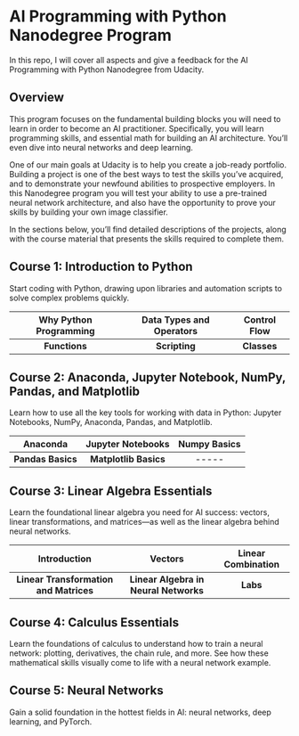# AI Programming with Python Nanodegree Program

In this repo, I will cover all aspects and give a feedback for the AI Programming with Python Nanodegree from Udacity.

## Overview
This program focuses on the fundamental building blocks you will need to learn in order to become an AI practitioner. Specifically, you will learn programming skills, and essential math for building an AI
architecture. You’ll even dive into neural networks and deep learning.

One of our main goals at Udacity is to help you create a job-ready portfolio. Building a project is one of the best ways to test the skills you’ve acquired, and to demonstrate your newfound abilities to prospective
employers. In this Nanodegree program you will test your ability to use a pre-trained neural network architecture, and also have the opportunity to prove your skills by building your own image classifier.

In the sections below, you’ll find detailed descriptions of the projects, along with the course material that presents the skills required to complete them.

## Course 1: Introduction to Python
Start coding with Python, drawing upon libraries and automation scripts to solve complex problems quickly.

| Why Python Programming | Data Types and Operators | Control Flow |
| :-------------: | :-------------: | :-------------: |
| **Functions**  | **Scripting**  | **Classes** |

## Course 2: Anaconda, Jupyter Notebook, NumPy, Pandas, and Matplotlib
Learn how to use all the key tools for working with data in Python: Jupyter Notebooks, NumPy, Anaconda, Pandas, and Matplotlib.

| Anaconda | Jupyter Notebooks | Numpy Basics |
| :-------------: | :-------------: | :-------------: |
| **Pandas Basics**  | **Matplotlib Basics**  | ----- |

## Course 3: Linear Algebra Essentials
Learn the foundational linear algebra you need for AI success: vectors, linear transformations, and matrices—as well as the linear algebra behind neural networks.

| Introduction | Vectors | Linear Combination |
| :-------------: | :-------------: | :-------------: |
| **Linear Transformation and Matrices**  | **Linear Algebra in Neural Networks**  | **Labs** |

## Course 4: Calculus Essentials
Learn the foundations of calculus to understand how to train a neural network: plotting, derivatives, the chain rule, and more. See how these mathematical skills visually come to life with a neural network example.

## Course 5: Neural Networks
Gain a solid foundation in the hottest fields in AI: neural networks, deep learning, and PyTorch.
